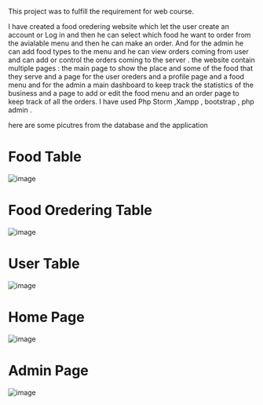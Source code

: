 This project was to fulfill the requirement for web course.

I have created a food oredering website which let the user create an account or Log in  and then he can select which food he want to order from the avialable menu and then he can make an order.
And for the admin he can add food types to the menu and he can view orders coming from user and can add or control the orders coming to the server . 
the website contain multiple pages : the main page to show the place and some of the food that they serve and a page for the user oreders and a profile page and a food menu and for the admin a main dashboard to keep track the statistics of the business 
 and  a page to  add or edit the food menu and an order page to keep track of all the orders.
I have used Php Storm ,Xampp , bootstrap , php admin .

here are some picutres from the database and the application 
# Food Table 
![image](https://github.com/Ahmad-Shaer/Restaurant-Website-/assets/54283555/fd98b382-c771-4eff-9c94-ac44713a7deb)
# Food Oredering Table 
![image](https://github.com/Ahmad-Shaer/Restaurant-Website-/assets/54283555/019c2677-bc00-4dd1-a10e-4feeb0a2a900)
# User Table 
![image](https://github.com/Ahmad-Shaer/Restaurant-Website-/assets/54283555/701481b3-6f90-4d71-8e19-61223c6cc329)
# Home Page
![image](https://github.com/Ahmad-Shaer/Restaurant-Website-/assets/54283555/0ad29a67-bb9f-4b95-8a71-2e0703eeb43e)
# Admin Page
![image](https://github.com/Ahmad-Shaer/Restaurant-Website-/assets/54283555/de1e050c-41f2-4f79-83fe-bbbac72c4696)


